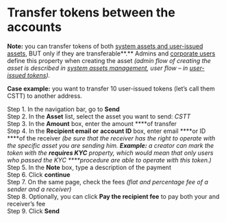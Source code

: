 # Transfer tokens between the accounts

**Note:** you can transfer tokens of both [system assets and user-issued assets](https://cryptofund.software/resources/product-guide/admins/system-assets-management/types-of-assets-on-the-platform/), BUT only if they are transferable**.** Admins and [corporate users](https://cryptofund.software/resources/product-guide/end-users/types-of-accounts/corporate-account/) define this property when creating the asset _\(admin flow of creating the asset is described in_ [_system assets management_](https://cryptofund.software/resources/product-guide/admins/system-assets-management/overview-system-assets-management/)_, user flow – in_ [_user-issued tokens_](https://cryptofund.software/resources/product-guide/end-users/User-issued-tokens/overview/)_\)._

**Case example:** you want to transfer 10 user-issued tokens \(let’s call them CSTT\) to another address.

Step 1. In the navigation bar, go to **Send**  
Step 2. In the **Asset** list, select the asset you want to send: _CSTT_  
Step 3. In the **Amount** box, enter the amount ****of transfer  
Step 4. In the **Recipient email or** **account ID** box, enter email ****or ID ****of the receiver _\(be sure that the receiver has the right to operate with the specific asset you are sending him. **Example:** a creator can mark the token with the **requires KYC** property, which would mean that only users who passed the KYC ****procedure are able to operate with this token.\)_  
Step 5. In the **Note** box, type a description of the payment  
Step 6. Click **continue**  
Step 7. On the same page, check the fees _\(flat and percentage fee of a sender and a receiver\)_  
Step 8. Optionally, you can click **Pay the recipient fee** to pay both your and receiver’s fee  
Step 9. Click **Send**

